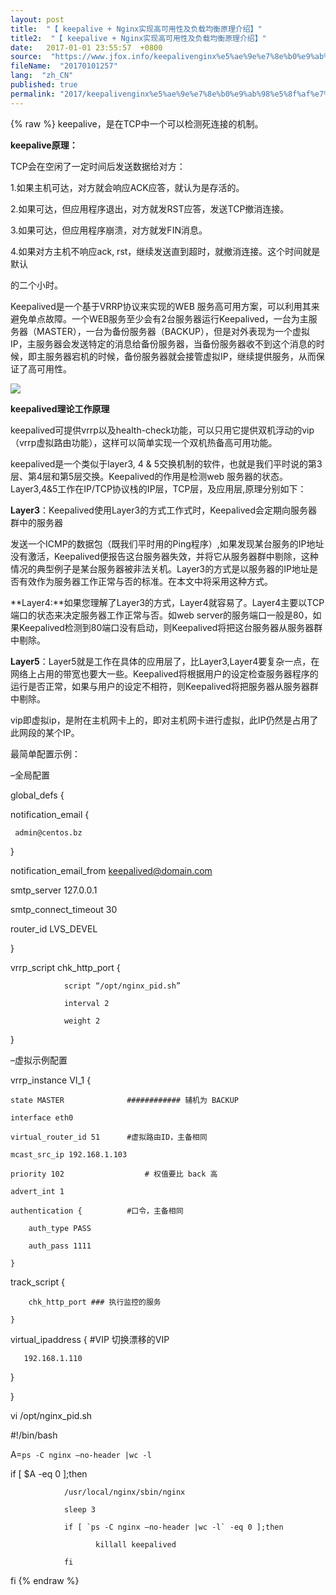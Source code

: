 ```yaml
---
layout: post
title:  "【 keepalive + Nginx实现高可用性及负载均衡原理介绍】"
title2:  "【 keepalive + Nginx实现高可用性及负载均衡原理介绍】"
date:   2017-01-01 23:55:57  +0800
source:  "https://www.jfox.info/keepalivenginx%e5%ae%9e%e7%8e%b0%e9%ab%98%e5%8f%af%e7%94%a8%e6%80%a7%e5%8f%8a%e8%b4%9f%e8%bd%bd%e5%9d%87%e8%a1%a1%e5%8e%9f%e7%90%86%e4%bb%8b%e7%bb%8d.html"
fileName:  "20170101257"
lang:  "zh_CN"
published: true
permalink: "2017/keepalivenginx%e5%ae%9e%e7%8e%b0%e9%ab%98%e5%8f%af%e7%94%a8%e6%80%a7%e5%8f%8a%e8%b4%9f%e8%bd%bd%e5%9d%87%e8%a1%a1%e5%8e%9f%e7%90%86%e4%bb%8b%e7%bb%8d.html"
---
```

{% raw %}
keepalive，是在TCP中一个可以检测死连接的机制。

**keepalive原理：**

TCP会在空闲了一定时间后发送数据给对方：

1.如果主机可达，对方就会响应ACK应答，就认为是存活的。

2.如果可达，但应用程序退出，对方就发RST应答，发送TCP撤消连接。

3.如果可达，但应用程序崩溃，对方就发FIN消息。

4.如果对方主机不响应ack, rst，继续发送直到超时，就撤消连接。这个时间就是默认

的二个小时。

Keepalived是一个基于VRRP协议来实现的WEB 服务高可用方案，可以利用其来避免单点故障。一个WEB服务至少会有2台服务器运行Keepalived，一台为主服务器（MASTER），一台为备份服务器（BACKUP），但是对外表现为一个虚拟IP，主服务器会发送特定的消息给备份服务器，当备份服务器收不到这个消息的时候，即主服务器宕机的时候，备份服务器就会接管虚拟IP，继续提供服务，从而保证了高可用性。

![](/wp-content/uploads/2017/07/1500041182.png)

**keepalived理论工作原理**

keepalived可提供vrrp以及health-check功能，可以只用它提供双机浮动的vip（vrrp虚拟路由功能），这样可以简单实现一个双机热备高可用功能。

keepalived是一个类似于layer3, 4 & 5交换机制的软件，也就是我们平时说的第3层、第4层和第5层交换。Keepalived的作用是检测web 服务器的状态。 Layer3,4&5工作在IP/TCP协议栈的IP层，TCP层，及应用层,原理分别如下：

**Layer3**：Keepalived使用Layer3的方式工作式时，Keepalived会定期向服务器群中的服务器

发送一个ICMP的数据包（既我们平时用的Ping程序）,如果发现某台服务的IP地址没有激活，Keepalived便报告这台服务器失效，并将它从服务器群中剔除，这种情况的典型例子是某台服务器被非法关机。Layer3的方式是以服务器的IP地址是否有效作为服务器工作正常与否的标准。在本文中将采用这种方式。

**Layer4:**如果您理解了Layer3的方式，Layer4就容易了。Layer4主要以TCP端口的状态来决定服务器工作正常与否。如web server的服务端口一般是80，如果Keepalived检测到80端口没有启动，则Keepalived将把这台服务器从服务器群中剔除。

**Layer5**：Layer5就是工作在具体的应用层了，比Layer3,Layer4要复杂一点，在网络上占用的带宽也要大一些。Keepalived将根据用户的设定检查服务器程序的运行是否正常，如果与用户的设定不相符，则Keepalived将把服务器从服务器群中剔除。

vip即虚拟ip，是附在主机网卡上的，即对主机网卡进行虚拟，此IP仍然是占用了此网段的某个IP。

最简单配置示例：

–全局配置

global_defs {

   notification_email {

     admin@centos.bz

   }

   notification_email_from keepalived@domain.com

   smtp_server 127.0.0.1

   smtp_connect_timeout 30

   router_id LVS_DEVEL

}

vrrp_script chk_http_port {

                script “/opt/nginx_pid.sh”

                interval 2

                weight 2

}

–虚拟示例配置

vrrp_instance VI_1 {

    state MASTER              ############ 辅机为 BACKUP

    interface eth0

    virtual_router_id 51      #虚拟路由ID，主备相同

    mcast_src_ip 192.168.1.103

    priority 102                  # 权值要比 back 高

    advert_int 1

    authentication {          #口令，主备相同

        auth_type PASS

        auth_pass 1111

    }

   track_script {

        chk_http_port ### 执行监控的服务

    }

   virtual_ipaddress { #VIP 切换漂移的VIP

       192.168.1.110

   }

}

vi /opt/nginx_pid.sh

#!/bin/bash

A=`ps -C nginx –no-header |wc -l`              

if [ $A -eq 0 ];then                                      

                /usr/local/nginx/sbin/nginx

                sleep 3

                if [ `ps -C nginx –no-header |wc -l` -eq 0 ];then

                       killall keepalived

                fi

fi
{% endraw %}
